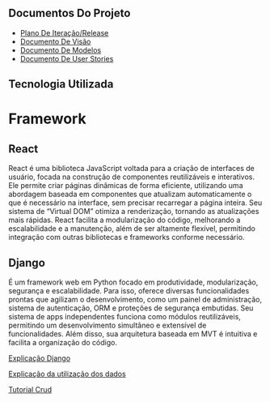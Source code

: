 ## Documentos Do Projeto

- [Plano De Iteração/Release](./docs/doc_iteracao.md)
- [Documento De Visão](./docs/doc_visao.md)
- [Documento De Modelos](./docs/doc_modelos.md)
- [Documento De User Stories](./docs/doc_userstories.md)

## Tecnologia Utilizada

# Framework

## React 

React é uma biblioteca JavaScript voltada para a criação de interfaces de usuário, focada na construção de componentes reutilizáveis e interativos. Ele permite criar páginas dinâmicas de forma eficiente, utilizando uma abordagem baseada em componentes que atualizam automaticamente o que é necessário na interface, sem precisar recarregar a página inteira. Seu sistema de “Virtual DOM” otimiza a renderização, tornando as atualizações mais rápidas. React facilita a modularização do código, melhorando a escalabilidade e a manutenção, além de ser altamente flexível, permitindo integração com outras bibliotecas e frameworks conforme necessário.

## Django

É um framework web em Python focado em produtividade, modularização, segurança e escalabilidade. Para isso, oferece diversas funcionalidades prontas que agilizam o desenvolvimento, como um painel de administração, sistema de autenticação, ORM e proteções de segurança embutidas. Seu sistema de apps independentes funciona como módulos reutilizáveis, permitindo um desenvolvimento simultâneo e extensível de funcionalidades. Além disso, sua arquitetura baseada em MVT é intuitiva e facilita a organização do código.


[Explicação Django](https://www.youtube.com/watch?v=ao8pCrRqKOs)

[Explicação da utilização dos dados](https://www.youtube.com/watch?v=HRw1Dcxxu2k)

[Tutorial Crud](https://www.youtube.com/watch?v=-m5ywU8SW9E)

